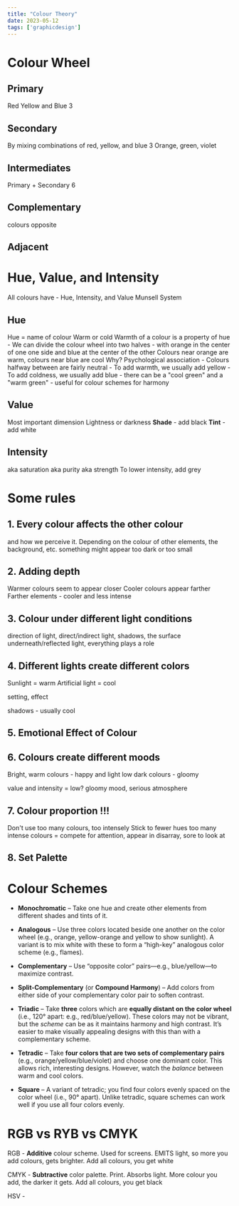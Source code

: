 ```yaml
---
title: "Colour Theory"
date: 2023-05-12
tags: ['graphicdesign']
---
```


# Colour Wheel
## Primary
Red Yellow and Blue
3
## Secondary
By mixing combinations of red, yellow, and blue
3
Orange, green, violet
## Intermediates
Primary + Secondary
6

## Complementary 
colours opposite

## Adjacent


# Hue, Value, and Intensity

All colours have - Hue, Intensity, and Value
Munsell System

## Hue 
Hue = name of colour
Warm or cold
Warmth of a colour is a property of hue
	- We can divide the colour wheel into two halves - 
	  with orange in the center of one one side  and blue at the center of the other   Colours near orange are warm, colours near blue are cool
	  Why? Psychological association
	  - Colours halfway between are fairly neutral
	  - To add warmth, we usually add yellow
	  - To add coldness, we usually add blue
	  - there can be a "cool green" and a "warm green"
	  - useful for colour schemes for harmony

## Value 
Most important dimension
Lightness or darkness 
**Shade** - add black
**Tint** - add white

## Intensity
aka saturation aka purity aka strength
To lower intensity, add grey

# Some rules 

## 1. Every colour affects the other colour 
and how we perceive it. 
Depending on the colour of other elements, the background, etc. something might appear too dark or too small

## 2. Adding depth 
Warmer colours seem to appear closer 
Cooler colours appear farther
Farther elements - cooler and less intense

## 3. Colour under different light conditions
direction of light, direct/indirect light, shadows, the surface underneath/reflected light, everything plays a role

## 4. Different lights create different colors
Sunlight = warm
Artificial light = cool 

setting, effect 

shadows - usually cool

## 5. Emotional Effect of Colour

## 6. Colours create different moods
Bright, warm colours - happy and light
low dark colours - gloomy

value and intensity = low? gloomy mood, serious atmosphere

## 7. Colour proportion !!!
Don't use too many colours, too intensely 
Stick to fewer hues 
too many intense colours = compete for attention, appear in disarray, sore to look at

## 8. Set Palette

# Colour Schemes
-   **Monochromatic** – Take one hue and create other elements from different shades and tints of it.
   
-   **Analogous** – Use three colors located beside one another on the color wheel (e.g., orange, yellow-orange and yellow to show sunlight). A variant is to mix white with these to form a “high-key” analogous color scheme (e.g., flames).    

-   **Complementary** – Use “opposite color” pairs—e.g., blue/yellow—to maximize contrast.

-   **Split-Complementary** (or **Compound Harmony**) – Add colors from either side of your complementary color pair to soften contrast.

-   **Triadic** – Take **three** colors which are **equally distant on the color wheel** (i.e., 120° apart: e.g., red/blue/yellow). These colors may not be vibrant, but the _scheme_ can be as it maintains harmony and high contrast. It’s easier to make visually appealing designs with this than with a complementary scheme.
   
-   **Tetradic** – Take **four colors that are two sets of complementary pairs** (e.g., orange/yellow/blue/violet) and choose one dominant color. This allows rich, interesting designs. However, watch the _balance_ between warm and cool colors.
    
-   **Square** – A variant of tetradic; you find four colors evenly spaced on the color wheel (i.e., 90° apart). Unlike tetradic, square schemes can work well if you use all four colors evenly.

# RGB vs RYB vs CMYK

RGB - **Additive** colour scheme. Used for screens. EMITS light, so more you add colours, gets brighter. Add all colours, you get white

CMYK - **Subtractive** color palette. Print. Absorbs light. More colour you add, the darker it gets. Add all colours, you get black

HSV - 

